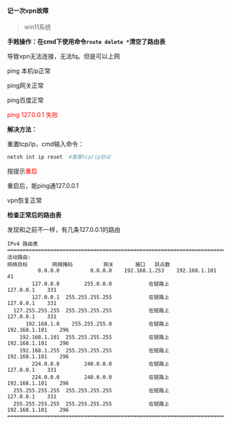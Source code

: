 #### 记一次vpn故障

> win11系统



**手贱操作：在cmd下使用命令`route delete *`清空了路由表** 

导致vpn无法连接，无法fq。但是可以上网

ping 本机ip正常

ping网关正常

ping百度正常

<font color=red>ping 127.0.0.1 失败 </font> 



**解决方法：** 

重置tcp/ip，cmd输入命令：

```sh
netsh int ip reset	#重置tcp/ip协议
```

按提示<font color=red>重启</font> 

重启后，能ping通127.0.0.1

vpn恢复正常



**检查正常后的路由表** 

发现和之前不一样，有几条127.0.0.1的路由

```
IPv4 路由表
===========================================================================
活动路由:
网络目标        网络掩码          网关       接口   跃点数
          0.0.0.0          0.0.0.0    192.168.1.253    192.168.1.101     41
        127.0.0.0        255.0.0.0            在链路上         127.0.0.1    331
        127.0.0.1  255.255.255.255            在链路上         127.0.0.1    331
  127.255.255.255  255.255.255.255            在链路上         127.0.0.1    331
      192.168.1.0    255.255.255.0            在链路上     192.168.1.101    296
    192.168.1.101  255.255.255.255            在链路上     192.168.1.101    296
    192.168.1.255  255.255.255.255            在链路上     192.168.1.101    296
        224.0.0.0        240.0.0.0            在链路上         127.0.0.1    331
        224.0.0.0        240.0.0.0            在链路上     192.168.1.101    296
  255.255.255.255  255.255.255.255            在链路上         127.0.0.1    331
  255.255.255.255  255.255.255.255            在链路上     192.168.1.101    296
===========================================================================
```

